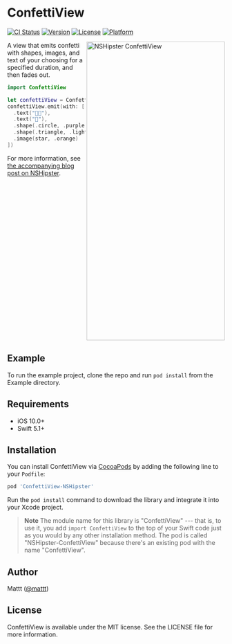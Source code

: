 # ConfettiView

[![CI Status](https://img.shields.io/travis/nshipster/ConfettiView.svg?style=flat)](https://travis-ci.org/nshipster/ConfettiView)
[![Version](https://img.shields.io/cocoapods/v/ConfettiView-NSHipster.svg?style=flat)](https://cocoapods.org/pods/ConfettiView-NSHipster)
[![License](https://img.shields.io/cocoapods/l/ConfettiView-NSHipster.svg?style=flat)](https://cocoapods.org/pods/ConfettiView-NSHipster)
[![Platform](https://img.shields.io/cocoapods/p/ConfettiView-NSHipster.svg?style=flat)](https://cocoapods.org/pods/ConfettiView-NSHipster)

<img src="https://user-images.githubusercontent.com/7659/63643817-48c47100-c68e-11e9-9d02-cbcc79b178bf.gif" alt="NSHipster ConfettiView" width="320" height="690" align="right">

A view that emits confetti with shapes, images, and text of your choosing
for a specified duration,
and then fades out.

```swift
import ConfettiView

let confettiView = ConfettiView()
confettiView.emit(with: [
  .text("👨🏻"),
  .text("📱"),
  .shape(.circle, .purple),
  .shape(.triangle, .lightGray),
  .image(star, .orange)
])
```

For more information,
see [the accompanying blog post on NSHipster](https://nshipster.com/caemitterlayer/).

<br clear="both"/>

## Example

To run the example project,
clone the repo and run `pod install` from the Example directory.

## Requirements

- iOS 10.0+
- Swift 5.1+

## Installation

You can install ConfettiView via [CocoaPods](https://cocoapods.org)
by adding the following line to your `Podfile`:

```ruby
pod 'ConfettiView-NSHipster'
```

Run the `pod install` command
to download the library and integrate it into your Xcode project.

> **Note**
> The module name for this library is "ConfettiView" ---
> that is, to use it, you add `import ConfettiView` to the top of your Swift code
> just as you would by any other installation method.
> The pod is called "NSHipster-ConfettiView"
> because there's an existing pod with the name "ConfettiView".

## Author

Mattt ([@mattt](https://twitter.com/mattt))

## License

ConfettiView is available under the MIT license.
See the LICENSE file for more information.
